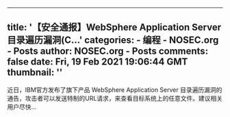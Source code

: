 
---
title: '【安全通报】WebSphere Application Server 目录遍历漏洞(C...'
categories: 
    - 编程
    - NOSEC.org - Posts
author: NOSEC.org - Posts
comments: false
date: Fri, 19 Feb 2021 19:06:44 GMT
thumbnail: ''
---

<div>   
近日，IBM官方发布了旗下产品 WebSphere Application Server 目录遍历漏洞的通告，攻击者可以发送特制的URL请求，来查看目标系统上的任意文件。建议相关用户尽快...  
</div>
            